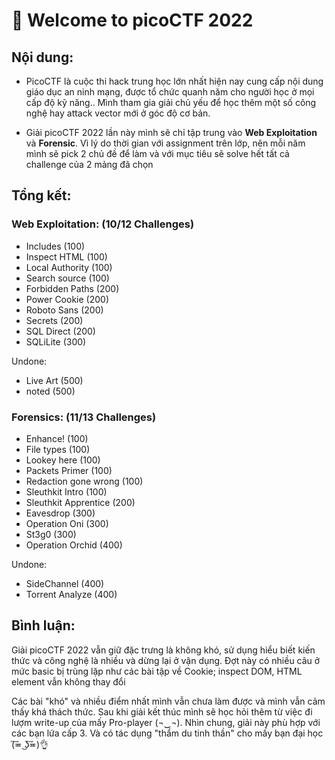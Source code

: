 # 🚩 Welcome to picoCTF 2022

## Nội dung:

- PicoCTF là cuộc thi hack trung học lớn nhất hiện nay cung cấp nội dung giáo dục an ninh mạng, được tổ chức quanh năm cho người học ở mọi cấp độ kỹ năng.. Mình tham gia giải chủ yếu để học thêm một số công nghệ hay attack vector mới ở góc độ cơ bản.

- Giải picoCTF 2022 lần này mình sẽ chỉ tập trung vào **Web Exploitation** và **Forensic**. Vì lý do thời gian với assignment trên lớp, nên mỗi năm mình sẽ pick 2 chủ đề để làm và với mục tiêu sẽ solve hết tất cả challenge của 2 mảng đã chọn

## Tổng kết:

### Web Exploitation: (10/12 Challenges)
- Includes (100)
- Inspect HTML (100)
- Local Authority (100)
- Search source (100)
- Forbidden Paths (200)
- Power Cookie (200)
- Roboto Sans (200)
- Secrets (200)
- SQL Direct (200)
- SQLiLite (300)

Undone:
- Live Art (500)
- noted (500)

### Forensics: (11/13 Challenges)
- Enhance! (100)
- File types (100)
- Lookey here (100)
- Packets Primer (100)
- Redaction gone wrong (100)
- Sleuthkit Intro (100)
- Sleuthkit Apprentice (200)
- Eavesdrop (300)
- Operation Oni (300)
- St3g0 (300)
- Operation Orchid (400)

Undone:
- SideChannel (400)
- Torrent Analyze (400)

## Bình luận:
Giải picoCTF 2022 vẫn giữ đặc trưng là không khó, sử dụng hiểu biết kiến thức và công nghệ là nhiều và dừng lại ở vận dụng. Đợt này có nhiều câu ở mức basic bị trùng lặp như các bài tập về Cookie; inspect DOM, HTML element vẫn không thay đổi

Các bài "khó" và nhiều điểm nhất mình vẫn chưa làm được và mình vẫn cảm thấy khá thách thức. Sau khi giải kết thúc mình sẽ học hỏi thêm từ việc đi lượm write-up của mấy Pro-player (¬‿¬). Nhìn chung, giải này phù hợp với các bạn lứa cấp 3. Và có tác dụng "thẩm du tinh thần" cho mấy bạn đại học (͠≖ ͜ʖ͠≖)👌
